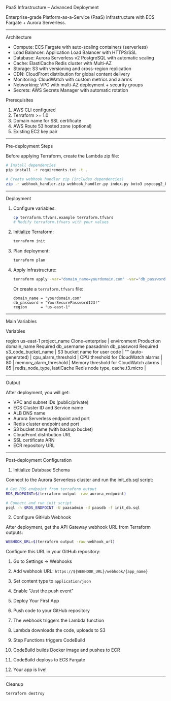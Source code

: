 PaaS Infrastructure – Advanced Deployment

Enterprise-grade Platform-as-a-Service (PaaS) infrastructure with ECS Fargate + Aurora Serverless.

-----------------------------------------------------
Architecture

- Compute: ECS Fargate with auto-scaling containers (serverless)
- Load Balancer: Application Load Balancer with HTTPS/SSL
- Database: Aurora Serverless v2 PostgreSQL with automatic scaling
- Cache: ElastiCache Redis cluster with Multi-AZ
- Storage: S3 with versioning and cross-region replication
- CDN: CloudFront distribution for global content delivery
- Monitoring: CloudWatch with custom metrics and alarms
- Networking: VPC with multi-AZ deployment + security groups
- Secrets: AWS Secrets Manager with automatic rotation

Prerequisites

1. AWS CLI configured
2. Terraform >= 1.0
3. Domain name for SSL certificate
4. AWS Route 53 hosted zone (optional)
5. Existing EC2 key pair

-----------------------------------------------------
Pre-deployment Steps

Before applying Terraform, create the Lambda zip file:

```bash
# Install dependencies
pip install -r requirements.txt -t .

# Create webhook handler zip (includes dependencies)
zip -r webhook_handler.zip webhook_handler.py index.py boto3 psycopg2_binary-*.dist-info urllib3
```

-----------------------------------------------------
Deployment

1. Configure variables:
   ```bash
   cp terraform.tfvars.example terraform.tfvars
   # Modify terraform.tfvars with your values
   ```

2. Initialize Terraform:
   ```bash
   terraform init
   ```

3. Plan deployment:
   ```bash
   terraform plan
   ```

4. Apply infrastructure:
   ```bash
   terraform apply -var="domain_name=yourdomain.com" -var="db_password=YourSecurePassword123!"
   ```

   Or create a `terraform.tfvars` file:
   ```hcl
   domain_name = "yourdomain.com"
   db_password = "YourSecurePassword123!"
   region      = "us-east-1"
   ```

-----------------------------------------------------
Main Variables

Variables

region us-east-1
project_name Clone-enterprise |
environment Production
domain_name Required
db_username paasadmin 
db_password Required
s3_code_bucket_name | S3 bucket name for user code | "" (auto-generated) |
cpu_alarm_threshold | CPU threshold for CloudWatch alarms | 80 |
memory_alarm_threshold | Memory threshold for CloudWatch alarms | 85 |
redis_node_type, lastiCache Redis node type, cache.t3.micro |

-----------------------------------------------------
Output

After deployment, you will get:
- VPC and subnet IDs (public/private)
- ECS Cluster ID and Service name
- ALB DNS name
- Aurora Serverless endpoint and port
- Redis cluster endpoint and port
- S3 bucket name (with backup bucket)
- CloudFront distribution URL
- SSL certificate ARN
- ECR repository URL

-----------------------------------------------------
Post-deployment Configuration

1. Initialize Database Schema

Connect to the Aurora Serverless cluster and run the init_db.sql script:

```bash
# Get RDS endpoint from terraform output
RDS_ENDPOINT=$(terraform output -raw aurora_endpoint)

# Connect and run init script
psql -h $RDS_ENDPOINT -U paasadmin -d paasdb -f init_db.sql
```

2. Configure GitHub Webhook

After deployment, get the API Gateway webhook URL from Terraform outputs:

```bash
WEBHOOK_URL=$(terraform output -raw webhook_url)
```

Configure this URL in your GitHub repository:
1. Go to Settings → Webhooks
2. Add webhook URL: `https://${WEBHOOK_URL}/webhook/{app_name}`
3. Set content type to `application/json`
4. Enable "Just the push event"

3. Deploy Your First App

1. Push code to your GitHub repository
2. The webhook triggers the Lambda function
3. Lambda downloads the code, uploads to S3
4. Step Functions triggers CodeBuild
5. CodeBuild builds Docker image and pushes to ECR
6. CodeBuild deploys to ECS Fargate
7. Your app is live!

-----------------------------------------------------
Cleanup

```bash
terraform destroy
```